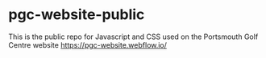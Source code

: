 # pgc-website-public
This is the public repo for Javascript and CSS used on the Portsmouth Golf Centre website https://pgc-website.webflow.io/
